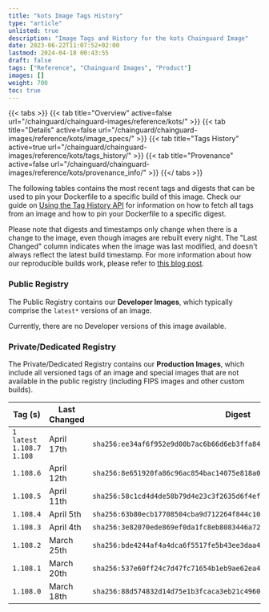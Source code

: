 ```yaml
---
title: "kots Image Tags History"
type: "article"
unlisted: true
description: "Image Tags and History for the kots Chainguard Image"
date: 2023-06-22T11:07:52+02:00
lastmod: 2024-04-18 00:43:55
draft: false
tags: ["Reference", "Chainguard Images", "Product"]
images: []
weight: 700
toc: true
---
```


{{< tabs >}}
{{< tab title="Overview" active=false url="/chainguard/chainguard-images/reference/kots/" >}}
{{< tab title="Details" active=false url="/chainguard/chainguard-images/reference/kots/image_specs/" >}}
{{< tab title="Tags History" active=true url="/chainguard/chainguard-images/reference/kots/tags_history/" >}}
{{< tab title="Provenance" active=false url="/chainguard/chainguard-images/reference/kots/provenance_info/" >}}
{{</ tabs >}}

The following tables contains the most recent tags and digests that can be used to pin your Dockerfile to a specific build of this image. Check our guide on [Using the Tag History API](/chainguard/chainguard-images/using-the-tag-history-api/) for information on how to fetch all tags from an image and how to pin your Dockerfile to a specific digest.

Please note that digests and timestamps only change when there is a change to the image, even though images are rebuilt every night. The "Last Changed" column indicates when the image was last modified, and doesn't always reflect the latest build timestamp. For more information about how our reproducible builds work, please refer to [this blog post](https://www.chainguard.dev/unchained/reproducing-chainguards-reproducible-image-builds).

### Public Registry
The Public Registry contains our **Developer Images**, which typically comprise the `latest*` versions of an image.

Currently, there are no Developer versions of this image available.

### Private/Dedicated Registry
The Private/Dedicated Registry contains our **Production Images**, which include all versioned tags of an image and special images that are not available in the public registry (including FIPS images and other custom builds).

| Tag (s)                         | Last Changed | Digest                                                                    |
|---------------------------------|--------------|---------------------------------------------------------------------------|
|  `1` `latest` `1.108.7` `1.108` | April 17th   | `sha256:ee34af6f952e9d00b7ac6b66d6eb3ffa84857f0e4083dc98e8d31ee77489a312` |
|  `1.108.6`                      | April 12th   | `sha256:8e651920fa86c96ac854bac14075e818a02f940de1daa775169d880b42f29d4a` |
|  `1.108.5`                      | April 11th   | `sha256:58c1cd4d4de58b79d4e23c3f2635d6f4efee65f9deb6ccdd0c9c17d5d55dcb34` |
|  `1.108.4`                      | April 5th    | `sha256:63b80ecb17708504cba9d712264f844c1025828b9ca02c852b3f0458623f1ea1` |
|  `1.108.3`                      | April 4th    | `sha256:3e82070ede869ef0da1fc8eb8083446a725faace6afd2682e943c45e955d0afe` |
|  `1.108.2`                      | March 25th   | `sha256:bde4244af4a4dca6f5517fe5b43ee3daa4a4f546d8722126eefe378873e485ac` |
|  `1.108.1`                      | March 20th   | `sha256:537e60ff24c7d47fc71654b1eb9ae62ea462345fbd3bf08c46878e2811935db6` |
|  `1.108.0`                      | March 18th   | `sha256:88d574832d14d75e1b3fcaca3eb21c4960ce95ef43b3a3b29b96b0800f4dca32` |

